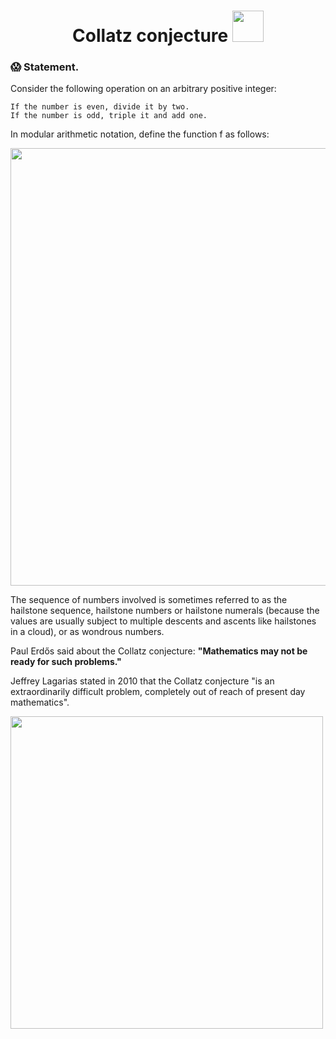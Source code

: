 <h1 align="center">
  Collatz conjecture
  <img src="https://betaingegneria.it/wp-content/uploads/2020/11/collatz.jpeg" width="50px"/>
</h1>

### :scream: Statement.
Consider the following operation on an arbitrary positive integer:

    If the number is even, divide it by two.
    If the number is odd, triple it and add one.

In modular arithmetic notation, define the function f as follows: 

<img src="https://wikimedia.org/api/rest_v1/media/math/render/svg/9b2a03faf9d31a8de0abb3c4a3d318490105da12" width="700px"/>

The sequence of numbers involved is sometimes referred to as the hailstone sequence, hailstone numbers or hailstone numerals (because the values are usually subject to multiple descents and ascents like hailstones in a cloud), or as wondrous numbers.

Paul Erdős said about the Collatz conjecture: **"Mathematics may not be ready for such problems."**

Jeffrey Lagarias stated in 2010 that the Collatz conjecture "is an extraordinarily difficult problem, completely out of reach of present day mathematics".

<img src="https://upload.wikimedia.org/wikipedia/commons/thumb/b/b9/Collatz-stopping-time.svg/800px-Collatz-stopping-time.svg.png" width="500px"/>

